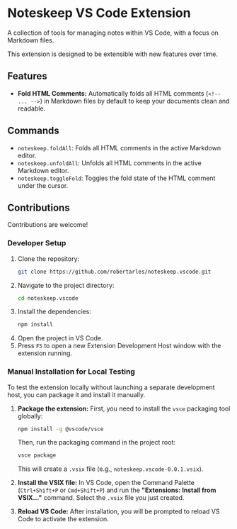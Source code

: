 # Noteskeep VS Code Extension

A collection of tools for managing notes within VS Code, with a focus on Markdown files.

This extension is designed to be extensible with new features over time.

## Features

- **Fold HTML Comments:** Automatically folds all HTML comments (`<!-- ... -->`) in Markdown files by default to keep your documents clean and readable.

## Commands

- `noteskeep.foldAll`: Folds all HTML comments in the active Markdown editor.
- `noteskeep.unfoldAll`: Unfolds all HTML comments in the active Markdown editor.
- `noteskeep.toggleFold`: Toggles the fold state of the HTML comment under the cursor.

## Contributions

Contributions are welcome!

### Developer Setup

1. Clone the repository:
   ```bash
   git clone https://github.com/robertarles/noteskeep.vscode.git
   ```
2. Navigate to the project directory:
   ```bash
   cd noteskeep.vscode
   ```
3. Install the dependencies:
   ```bash
   npm install
   ```
4. Open the project in VS Code.
5. Press `F5` to open a new Extension Development Host window with the extension running.

### Manual Installation for Local Testing

To test the extension locally without launching a separate development host, you can package it and install it manually.

1. **Package the extension:**
   First, you need to install the `vsce` packaging tool globally:
   ```bash
   npm install -g @vscode/vsce
   ```
   Then, run the packaging command in the project root:
   ```bash
   vsce package
   ```
   This will create a `.vsix` file (e.g., `noteskeep.vscode-0.0.1.vsix`).

2. **Install the VSIX file:**
   In VS Code, open the Command Palette (`Ctrl+Shift+P` or `Cmd+Shift+P`) and run the **"Extensions: Install from VSIX..."** command. Select the `.vsix` file you just created.

3. **Reload VS Code:**
   After installation, you will be prompted to reload VS Code to activate the extension.
